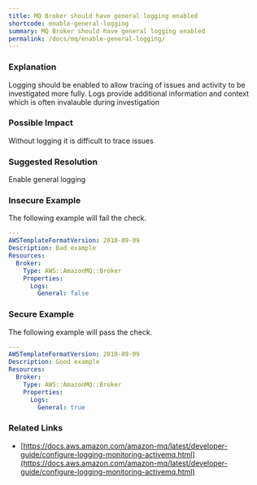 ```yaml
---
title: MQ Broker should have general logging enabled
shortcode: enable-general-logging
summary: MQ Broker should have general logging enabled 
permalink: /docs/mq/enable-general-logging/
---
```


### Explanation

Logging should be enabled to allow tracing of issues and activity to be investigated more fully. Logs provide additional information and context which is often invalauble during investigation

### Possible Impact
Without logging it is difficult to trace issues

### Suggested Resolution
Enable general logging


### Insecure Example

The following example will fail the  check.

```yaml
---
AWSTemplateFormatVersion: 2010-09-09
Description: Bad example
Resources:
  Broker:
    Type: AWS::AmazonMQ::Broker
    Properties:
      Logs:
        General: false


```



### Secure Example

The following example will pass the  check.

```yaml
---
AWSTemplateFormatVersion: 2010-09-09
Description: Good example
Resources:
  Broker:
    Type: AWS::AmazonMQ::Broker
    Properties:
      Logs:
        General: true


```




### Related Links


- [https://docs.aws.amazon.com/amazon-mq/latest/developer-guide/configure-logging-monitoring-activemq.html](https://docs.aws.amazon.com/amazon-mq/latest/developer-guide/configure-logging-monitoring-activemq.html)


